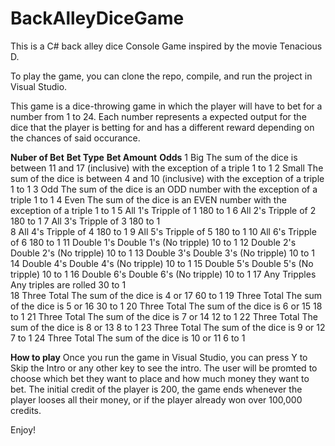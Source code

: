 # BackAlleyDiceGame

This is a C# back alley dice Console Game inspired by the movie Tenacious D.

To play the game, you can clone the repo, compile, and run the project in Visual Studio. 

This game is a dice-throwing game in which the player will have to bet for a number from 1 to 24. Each number represents a expected output for the dice
that the player is betting for and has a different reward depending on the chances of said occurance. 


**Nuber of Bet**        **Bet Type**              **Bet Amount**                                                                                    **Odds**
1                        Big                     The sum of the dice is between 11 and 17 (inclusive) with the exception of a triple               1 to 1
2                        Small                   The sum of the dice is between 4 and 10 (inclusive) with the exception of a triple                1 to 1
3                        Odd                     The sum of the dice is an ODD number with the exception of a triple                               1 to 1
4                        Even                    The sum of the dice is an EVEN number with the exception of a triple                              1 to 1
5                        All 1's                 Tripple of 1                                                                                      180 to 1
6                        All 2's                 Tripple of 2                                                                                      180 to 1
7                        All 3's                 Tripple of 3                                                                                      180 to 1                                                                                         
8                        All 4's                 Tripple of 4                                                                                      180 to 1
9                        All 5's                 Tripple of 5                                                                                      180 to 1
10                       All 6's                 Tripple of 6                                                                                      180 to 1
11                       Double 1's              Double 1's (No tripple)                                                                           10 to 1
12                       Double 2's              Double 2's (No tripple)                                                                           10 to 1
13                       Double 3's              Double 3's (No tripple)                                                                           10 to 1
14                       Double 4's              Double 4's (No tripple)                                                                           10 to 1
15                       Double 5's              Double 5's (No tripple)                                                                           10 to 1
16                       Double 6's              Double 6's (No tripple)                                                                           10 to 1
17                       Any Tripples            Any triples are rolled                                                                            30 to 1        
18                       Three Total             The sum of the dice is 4 or 17                                                                    60 to 1
19                       Three Total             The sum of the dice is 5 or 16                                                                    30 to 1
20                       Three Total             The sum of the dice is 6 or 15                                                                    18 to 1
21                       Three Total             The sum of the dice is 7 or 14                                                                    12 to 1
22                       Three Total             The sum of the dice is 8 or 13                                                                    8 to 1
23                       Three Total             The sum of the dice is 9 or 12                                                                    7 to 1
24                       Three Total             The sum of the dice is 10 or 11                                                                   6 to 1

**How to play**
Once you run the game in Visual Studio, you can press Y to Skip the Intro or any other key to see the intro.
The user will be promted to choose which bet they want to place and how much money they want to bet.
The initial credit of the player is 200, the game ends whenever the player looses all their money, or if the player already won over 100,000 credits. 

Enjoy!

